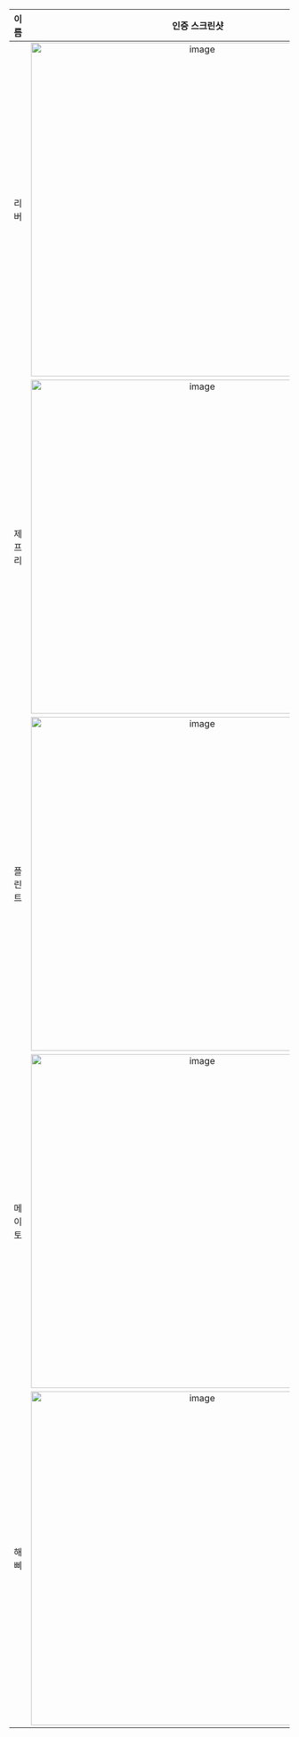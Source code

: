 | **이름** | **인증 스크린샷** |
|:--------:|:-----------------:|
| 리버   | <img width="600" alt="image" src="https://github.com/user-attachments/assets/e0db9ff0-b43c-4f0b-9162-f28afe18737c" /> |
| 제프리 | <img width="600" alt="image" src="https://github.com/user-attachments/assets/766c8d16-08e8-47bc-93c6-d9d959695840" /> |
| 플린트 | <img width="600" alt="image" src="https://github.com/user-attachments/assets/51948dc9-1dd2-4049-82e3-5367f45716e0" /> |
| 메이토 | <img width="600" alt="image" src="https://github.com/user-attachments/assets/b23eb9a7-ef4c-4144-a8b0-ed4a6e33bb1f" /> |
| 해삐 | <img width="600" alt="image" src="https://github.com/user-attachments/assets/e285c44e-d842-4916-ab8c-f205e5a56edb" /> |
